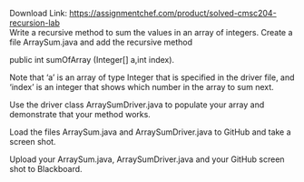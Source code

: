 Download Link: https://assignmentchef.com/product/solved-cmsc204-recursion-lab
<br>
Write a recursive method to sum the values in an array of integers.  Create a file ArraySum.java and add the recursive method

public int sumOfArray (Integer[] a,int index).

Note that ‘a’ is an array of type Integer that is specified in the driver file, and ‘index’ is an integer that shows which number in the array to sum next.

Use the driver class ArraySumDriver.java to populate your array and demonstrate that your method works.

Load the files ArraySum.java and ArraySumDriver.java to GitHub and take a screen shot.

Upload your ArraySum.java, ArraySumDriver.java and your GitHub screen shot to Blackboard.


